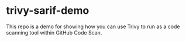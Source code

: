 # trivy-sarif-demo

This repo is a demo for showing how you can use Trivy to run as a code scanning tool within GitHub Code Scan.


